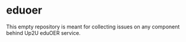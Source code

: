 # eduoer

This empty repository is meant for collecting issues on any component behind Up2U eduOER service.
